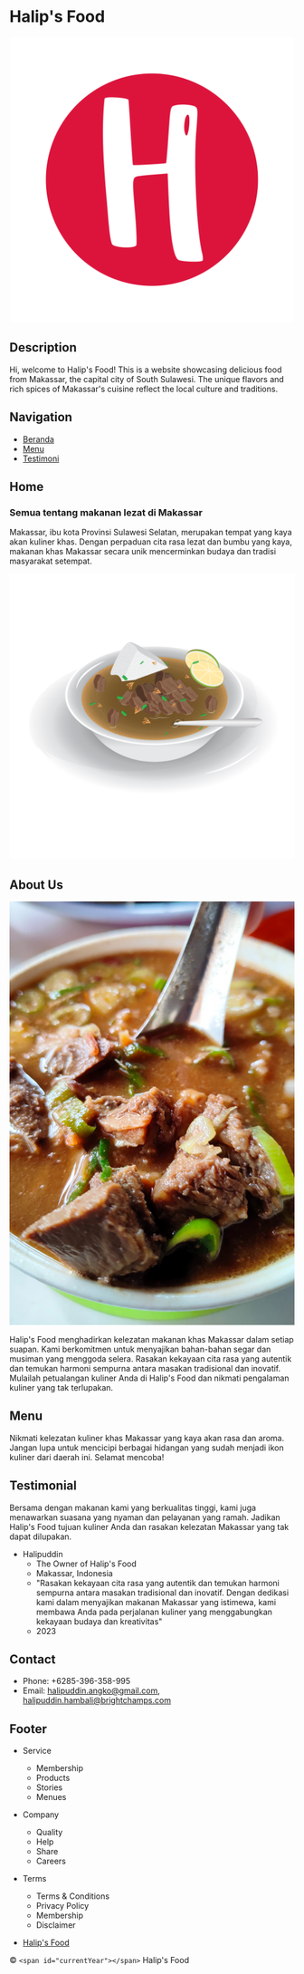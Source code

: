 # Halip's Food

![logo](./assets/images/logo.png)

## Description

Hi, welcome to Halip's Food! This is a website showcasing delicious food from Makassar, the capital city of South Sulawesi. The unique flavors and rich spices of Makassar's cuisine reflect the local culture and traditions.

## Navigation

- [Beranda](#home)
- [Menu](#menu)
- [Testimoni](#testimonial)

## Home

### Semua tentang makanan lezat di Makassar

Makassar, ibu kota Provinsi Sulawesi Selatan, merupakan tempat yang kaya akan kuliner khas. Dengan perpaduan cita rasa lezat dan bumbu yang kaya, makanan khas Makassar secara unik mencerminkan budaya dan tradisi masyarakat setempat.

![coto](./assets/images/coto-vector.png)

## About Us

![coto-abah](./assets/images/coto-abah.jpg)

Halip's Food menghadirkan kelezatan makanan khas Makassar dalam setiap suapan. Kami berkomitmen untuk menyajikan bahan-bahan segar dan musiman yang menggoda selera. Rasakan kekayaan cita rasa yang autentik dan temukan harmoni sempurna antara masakan tradisional dan inovatif. Mulailah petualangan kuliner Anda di Halip's Food dan nikmati pengalaman kuliner yang tak terlupakan.

## Menu

Nikmati kelezatan kuliner khas Makassar yang kaya akan rasa dan aroma. Jangan lupa untuk mencicipi berbagai hidangan yang sudah menjadi ikon kuliner dari daerah ini. Selamat mencoba!

## Testimonial

Bersama dengan makanan kami yang berkualitas tinggi, kami juga menawarkan suasana yang nyaman dan pelayanan yang ramah. Jadikan Halip's Food tujuan kuliner Anda dan rasakan kelezatan Makassar yang tak dapat dilupakan.

- Halipuddin
  - The Owner of Halip's Food
  - Makassar, Indonesia
  - "Rasakan kekayaan cita rasa yang autentik dan temukan harmoni sempurna antara masakan tradisional dan inovatif. Dengan dedikasi kami dalam menyajikan makanan Makassar yang istimewa, kami membawa Anda pada perjalanan kuliner yang menggabungkan kekayaan budaya dan kreativitas"
  - 2023

## Contact

- Phone: +6285-396-358-995
- Email: <halipuddin.angko@gmail.com>, <halipuddin.hambali@brightchamps.com>

## Footer

- Service
  - Membership
  - Products
  - Stories
  - Menues

- Company
  - Quality
  - Help
  - Share
  - Careers

- Terms
  - Terms & Conditions
  - Privacy Policy
  - Membership
  - Disclaimer

- [Halip's Food](https://halips-food.vercel.app/)

© `<span id="currentYear"></span>` Halip's Food
